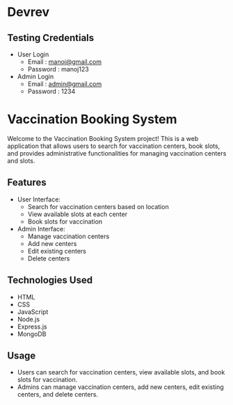 # Devrev

## Testing Credentials 
  - User Login
      - Email : manoj@gmail.com
      - Password : manoj123
  - Admin Login
      - Email : admin@gmail.com
      - Password : 1234

# Vaccination Booking System

Welcome to the Vaccination Booking System project! This is a web application that allows users to search for vaccination centers, book slots, and provides administrative functionalities for managing vaccination centers and slots.

## Features

- User Interface:
  - Search for vaccination centers based on location
  - View available slots at each center
  - Book slots for vaccination
- Admin Interface:
  - Manage vaccination centers
  - Add new centers
  - Edit existing centers
  - Delete centers

## Technologies Used

- HTML
- CSS
- JavaScript
- Node.js
- Express.js
- MongoDB


## Usage

- Users can search for vaccination centers, view available slots, and book slots for vaccination.
- Admins can manage vaccination centers, add new centers, edit existing centers, and delete centers.


